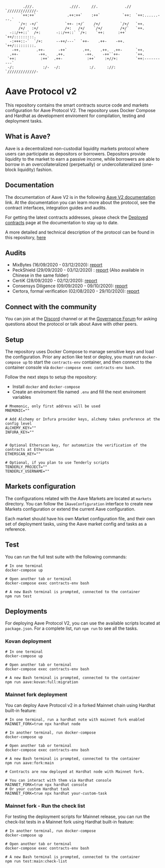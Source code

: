 ```
        .///.                .///.     //.            .//  `/////////////- 
       `++:++`              .++:++`    :++`          `++:  `++:......---.` 
      `/+: -+/`            `++- :+/`    /+/         `/+/   `++.            
      /+/   :+/            /+:   /+/    `/+/        /+/`   `++.            
  -::/++::`  /+:       -::/++::` `/+:    `++:      :++`    `++/:::::::::.  
  -:+++::-`  `/+:      --++/---`  `++-    .++-    -++.     `++/:::::::::.  
   -++.       .++-      -++`       .++.    .++.  .++-      `++.            
  .++-         -++.    .++.         -++.    -++``++-       `++.            
 `++:           :++`  .++-           :++`    :+//+:        `++:----------` 
 -/:             :/-  -/:             :/.     ://:         `/////////////- 
```

# Aave Protocol v2

This repository contains the smart contracts source code and markets configuration for Aave Protocol V2. The repository uses Docker Compose and Hardhat as development enviroment for compilation, testing and deployment tasks.

## What is Aave?

Aave is a decentralized non-custodial liquidity markets protocol where users can participate as depositors or borrowers. Depositors provide liquidity to the market to earn a passive income, while borrowers are able to borrow in an overcollateralized (perpetually) or undercollateralized (one-block liquidity) fashion.

## Documentation

The documentation of Aave V2 is in the following [Aave V2 documentation](https://docs.aave.com/developers/v/2.0/) link. At the documentation you can learn more about the protocol, see the contract interfaces, integration guides and audits.

For getting the latest contracts addresses, please check the [Deployed contracts](https://docs.aave.com/developers/v/2.0/deployed-contracts/deployed-contracts) page at the documentation to stay up to date.

A more detailed and technical description of the protocol can be found in this repository, [here](./aave-v2-whitepaper.pdf)

## Audits

- MixBytes (16/09/2020 - 03/12/2020): [report](./audits/Mixbytes-aave-v2-03-12-2020.pdf)
- PeckShield (29/09/2020 - 03/12/2020) : [report](./audits/Peckshield-aave-v2-03-12-2020-EN.pdf) (Also available in Chinese in the same folder)
- CertiK (28/09/2020 - 02/12/2020): [report](./audits/Certik-aave-v2-03-12-2020.pdf)
- Consensys Diligence (09/09/2020 - 09/10/2020): [report](https://consensys.net/diligence/audits/2020/09/aave-protocol-v2/)
- Certora, formal verification (02/08/2020 - 29/10/2020): [report](./audits/Certora-FV-aave-v2-03-12-2020.pdf)

## Connect with the community

You can join at the [Discord](http://aave.com/discord) channel or at the [Governance Forum](https://governance.aave.com/) for asking questions about the protocol or talk about Aave with other peers.

## Setup

The repository uses Docker Compose to manage sensitive keys and load the configuration. Prior any action like test or deploy, you must run `docker-compose up` to start the `contracts-env` container, and then connect to the container console via `docker-compose exec contracts-env bash`.

Follow the next steps to setup the repository:

- Install `docker` and `docker-compose`
- Create an enviroment file named `.env` and fill the next enviroment variables

```
# Mnemonic, only first address will be used
MNEMONIC=""

# Add Alchemy or Infura provider keys, alchemy takes preference at the config level
ALCHEMY_KEY=""
INFURA_KEY=""


# Optional Etherscan key, for automatize the verification of the contracts at Etherscan
ETHERSCAN_KEY=""

# Optional, if you plan to use Tenderly scripts
TENDERLY_PROJECT=""
TENDERLY_USERNAME=""

```

## Markets configuration

The configurations related with the Aave Markets are located at `markets` directory. You can follow the `IAaveConfiguration` interface to create new Markets configuration or extend the current Aave configuration.

Each market should have his own Market configuration file, and their own set of deployment tasks, using the Aave market config and tasks as a reference.

## Test

You can run the full test suite with the following commands:

```
# In one terminal
docker-compose up

# Open another tab or terminal
docker-compose exec contracts-env bash

# A new Bash terminal is prompted, connected to the container
npm run test
```

## Deployments

For deploying Aave Protocol V2, you can use the available scripts located at `package.json`. For a complete list, run `npm run` to see all the tasks.

### Kovan deployment

```
# In one terminal
docker-compose up

# Open another tab or terminal
docker-compose exec contracts-env bash

# A new Bash terminal is prompted, connected to the container
npm run aave:kovan:full:migration
```

### Mainnet fork deployment

You can deploy Aave Protocol v2 in a forked Mainnet chain using Hardhat built-in feature:

```
# In one terminal, run a hardhat note with mainnet fork enabled
MAINNET_FORK=true npx hardhat node

# In another terminal, run docker-compose
docker-compose up

# Open another tab or terminal
docker-compose exec contracts-env bash

# A new Bash terminal is prompted, connected to the container
npm run aave:fork:main

# Contracts are now deployed at Hardhat node with Mainnet fork.

# You can interact with them via Hardhat console
MAINNET_FORK=true npx hardhat console
# Or your custom Hardhat task
MAINNET_FORK=true npx hardhat your-custom-task

```

### Mainnet fork - Run the check list

For testing the deployment scripts for Mainnet release, you can run the check-list tests in a Mainnet fork using Hardhat built-in feature:

```
# In another terminal, run docker-compose
docker-compose up

# Open another tab or terminal
docker-compose exec contracts-env bash

# A new Bash terminal is prompted, connected to the container
npm run test:main:check-list
```
